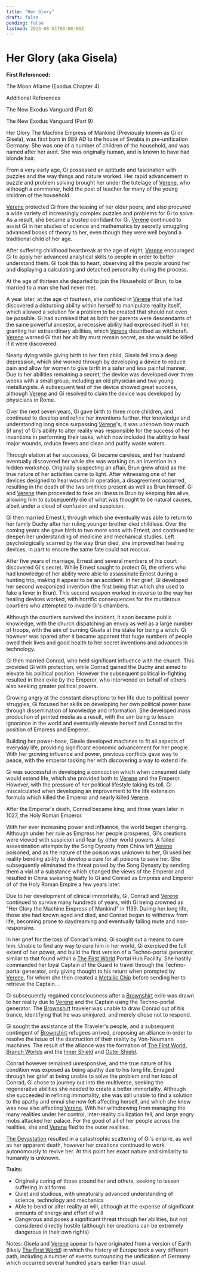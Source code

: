 ```yaml
---
title: "Her Glory"
draft: false
pending: false
lastmod: 2025-08-01T00:00:00Z
---
```


# Her Glory (aka Gisela)

**First Referenced:**

The Moon Aflame (Exodus Chapter 4)

Additional References

The New Exodus Vanguard (Part 8)

The New Exodus Vanguard (Part 9)

Her Glory The Machine Empress of Mankind (Previously known as Gi or Gisela), was first born in 989 AD to the house of Swabia in pre-unification Germany. She was one of a number of children of the household, and was named after her aunt. She was originally human, and is known to have had blonde hair.

From a very early age, Gi possessed an aptitude and fascination with puzzles and the way things and nature worked. Her rapid advancement in puzzle and problem solving brought her under the tutelage of [Verene](/people/verene), who although a commoner, held the post of teacher for many of the young children of the household.

[Verene](/people/verene) protected Gi from the teasing of her older peers, and also procured a wide variety of increasingly complex puzzles and problems for Gi to solve. As a result, she became a trusted confidant for Gi. [Verene](/people/verene) continued to assist Gi in her studies of science and mathematics by secretly smuggling advanced books of theory to her, even though they were well beyond a traditional child of her age.

After suffering childhood heartbreak at the age of eight, [Verene](/people/verene) encouraged Gi to apply her advanced analytical skills to people in order to better understand them. Gi took this to heart, observing all the people around her and displaying a calculating and detached personality during the process.

At the age of thirteen she departed to join the Household of Brun, to be married to a man she had never met.

A year later, at the age of fourteen, she confided in [Verene](/people/verene) that she had discovered a disturbing ability within herself to manipulate reality itself, which allowed a solution for a problem to be created that should not even be possible. Gi had surmised that as both her parents were descendants of the same powerful ancestor, a recessive ability had expressed itself in her, granting her extraordinary abilities, which [Verene](/people/verene) described as witchcraft. [Verene](/people/verene) warned Gi that her ability must remain secret, as she would be killed if it were discovered.

Nearly dying while giving birth to her first child, Gisela fell into a deep depression, which she worked through by developing a device to reduce pain and allow for women to give birth in a safer and less painful manner. Due to her abilities remaining a secret, the device was developed over three weeks with a small group, including an old physician and two young metallurgists. A subsequent test of the device showed great success, although [Verene](/people/verene) and Gi resolved to claim the device was developed by physicians in Rome.

Over the next seven years, Gi gave birth to three more children, and continued to develop and refine her inventions further. Her knowledge and understanding long since surpassing [Verene](/people/verene)'s, it was unknown how much (if any) of Gi's ability to alter reality was responsible for the success of her inventions in performing their tasks, which now included the ability to heal major wounds, reduce fevers and clean and purify waste waters.

Through elation at her successes, Gi became careless, and her husband eventually discovered her while she was working on an invention in a hidden workshop. Originally suspecting an affair, Brun grew afraid as the true nature of her activities came to light. After witnessing one of her devices designed to heal wounds in operation, a disagreement occurred, resulting in the death of the two smithies present as well as Brun himself. Gi and [Verene](/people/verene) then proceeded to fake an illness in Brun by keeping him alive, allowing him to subsequently die of what was thought to be natural causes, albeit under a cloud of confusion and suspicion.

Gi then married Ernest I, through which she eventually was able to return to her family Duchy after her ruling younger brother died childless. Over the coming years she gave birth to two more sons with Ernest, and continued to deepen her understanding of medicine and mechanical studies. Left psychologically scarred by the way Brun died, she improved her healing devices, in part to ensure the same fate could not reoccur.

After five years of marriage, Ernest and several members of his court discovered Gi's secret. While Ernest sought to protect Gi, the others who had knowledge of her ability were able to assassinate Ernest during a hunting trip, making it appear to be an accident. In her grief, Gi developed her second weaponized invention (the first being that which she used to fake a fever in Brun). This second weapon worked in reverse to the way her healing devices worked, with horrific consequences for the murderous courtiers who attempted to invade Gi's chambers.

Although the courtiers survived the incident, it soon became public knowledge, with the church dispatching an envoy as well as a large number of troops, with the aim of burning Gisela at the stake for being a witch. Gi however was spared after it became apparent that huge numbers of people owed their lives and good health to her secret inventions and advances in technology.

Gi then married Conrad, who held significant influence with the church. This provided Gi with protection, while Conrad gained the Duchy and aimed to elevate his political position. However the subsequent political in-fighting resulted in their exile by the Emperor, who intervened on behalf of others also seeking greater political powers.

Growing angry at the constant disruptions to her life due to political power struggles, Gi focused her skills on developing her own political power base through dissemination of knowledge and information. She developed mass production of printed media as a result, with the aim being to lessen ignorance in the world and eventually elevate herself and Conrad to the position of Empress and Emperor.

Building her power-base, Gisele developed machines to fit all aspects of everyday life, providing significant economic advancement for her people. With her growing influence and power, previous conflicts gave way to peace, with the emperor tasking her with discovering a way to extend life.

Gi was successful in developing a concoction which when consumed daily would extend life, which she provided both to [Verene](/people/verene) and the Emperor. However, with the pressure of her political lifestyle taking its toll, Gi miscalculated when developing an improvement to the life extension formula which killed the Emperor and nearly killed [Verene](/people/verene).

After the Emperor's death, Conrad became king, and three years later in 1027, the Holy Roman Emperor.

With her ever increasing power and influence, the world began changing. Although under her rule as Empress her people prospered, Gi's creations were viewed with suspicion and fear by other world powers. A failed assassination attempts by the Song Dynasty from China left [Verene](/people/verene) poisoned, and as the nature of the poison was unknown to her, Gi used her reality bending ability to develop a cure for all poisons to save her. She subsequently eliminated the threat posed by the Song Dynasty by sending them a vial of a substance which changed the views of the Emperor and resulted in China swearing fealty to Gi and Conrad as Empress and Emperor of of the Holy Roman Empire a few years later.

Due to her development of clinical immortality, Gi, Conrad and [Verene](/people/verene) continued to survive many hundreds of years, with Gi being crowned as "Her Glory the Machine Empress of Mankind" in 1139. During her long life, those she had known aged and died, and Conrad began to withdraw from life, becoming prone to daydreaming and eventually falling mute and non-responsive.

In her grief for the loss of Conrad's mind, Gi sought out a means to cure him. Unable to find any way to cure him in her world, Gi exercised the full extent of her power, and build the first version of a Techno-portal generator, similar to that found within a  [The First World](/worlds/the-first-world) Portal Hub Facility. She hastily commanded her loyal Captain of the Guard to travel through the Techno-portal generator, only giving thought to his return when prompted by [Verene](/people/verene), for whom she then created a  [Metallic Chip](/devices/metallic-chip) before sending her to retrieve the Captain....

Gi subsequently regained consciousness after a [Brownshirt](/races/brownshirt) exile was drawn to her reality due to [Verene](/people/verene) and the Captain using the Techno-portal generator. The [Brownshirt](/races/brownshirt) traveler was unable to draw Conrad out of his trance, identifying that he was uninjured, and merely chose not to respond.

Gi sought the assistance of the Traveler's people, and a subsequent contingent of [Brownshirt](/races/brownshirt) refugees arrived, proposing an alliance in order to resolve the issue of the destruction of their reality by Von-Neumann machines. The result of the alliance was the formation of [The First World](/worlds/the-first-world), [Branch Worlds](/worlds/branch-world) and the [Inner Shield](/devices/inner-shield) and [Outer Shield](/devices/outer-shield).

Conrad however remained unresponsive, and the true nature of his condition was exposed as being apathy due to his long life. Enraged through her grief at being unable to solve the problem and her loss of Conrad, Gi chose to journey out into the multiverse, seeking the regenerative abilities she needed to create a better immortality. Although she succeeded in refining immortality, she was still unable to find a solution to the apathy and ennui she now felt affecting herself, and which she knew was now also affecting [Verene](/people/verene). With her withdrawing from managing the many realities under her control, inter-reality civilization fell, and large angry mobs attacked her palace. For the good of all of her people across the realities, she and [Verene](/people/verene) fled to the outer realities.

[The Devastation](entities/the-devastation) resulted in a catastrophic scattering of Gi's empire, as well as her apparent death, however her creations continued to work autonomously to revive her. At this point her exact nature and similarity to humanity is unknown.

**Traits:**
- Originally caring of those around her and others, seeking to lessen suffering in all forms
- Quiet and studious, with unnaturally advanced understanding of science, technology and mechanics
- Able to bend or alter reality at will, although at the expense of significant amounts of energy and effort of will
- Dangerous and poses a significant threat through her abilities, but not considered directly hostile (although her creations can be extremely dangerous in their own rights)

Notes: Gisela and [Verene](/people/verene) appear to have originated from a version of Earth (likely [The First World](/worlds/the-first-world)) in which the history of Europe took a very different path, including a number of events surrounding the unification of Germany which occurred several hundred years earlier than usual.
